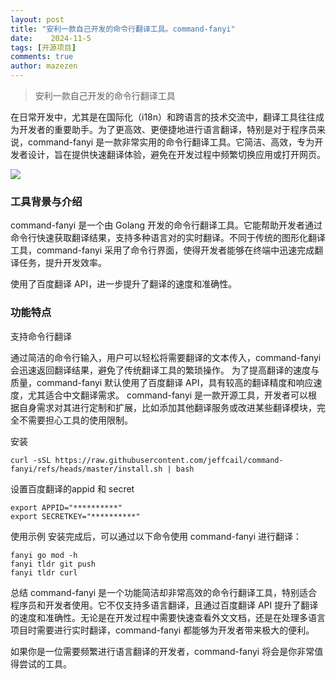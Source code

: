 ```yaml
---
layout: post
title: "安利一款自己开发的命令行翻译工具。command-fanyi"
date:    2024-11-5
tags: [开源项目]
comments: true
author: mazezen
---
```


> 安利一款自己开发的命令行翻译工具

在日常开发中，尤其是在国际化（i18n）和跨语言的技术交流中，翻译工具往往成为开发者的重要助手。为了更高效、更便捷地进行语言翻译，特别是对于程序员来说，command-fanyi 是一款非常实用的命令行翻译工具。它简洁、高效，专为开发者设计，旨在提供快速翻译体验，避免在开发过程中频繁切换应用或打开网页。

[![](https://pic1.zhimg.com/70/v2-09c39759ae39b66f3180f78ec9a6166e_1440w.avis?source=172ae18b&biz_tag=Post)](https://pic1.zhimg.com/70/v2-09c39759ae39b66f3180f78ec9a6166e_1440w.avis?source=172ae18b&biz_tag=Post)

### 工具背景与介绍
command-fanyi 是一个由 Golang 开发的命令行翻译工具。它能帮助开发者通过命令行快速获取翻译结果，支持多种语言对的实时翻译。不同于传统的图形化翻译工具，command-fanyi 采用了命令行界面，使得开发者能够在终端中迅速完成翻译任务，提升开发效率。

使用了百度翻译 API，进一步提升了翻译的速度和准确性。

### 功能特点
支持命令行翻译

通过简洁的命令行输入，用户可以轻松将需要翻译的文本传入，command-fanyi 会迅速返回翻译结果，避免了传统翻译工具的繁琐操作。
为了提高翻译的速度与质量，command-fanyi 默认使用了百度翻译 API，具有较高的翻译精度和响应速度，尤其适合中文翻译需求。
command-fanyi 是一款开源工具，开发者可以根据自身需求对其进行定制和扩展，比如添加其他翻译服务或改进某些翻译模块，完全不需要担心工具的使用限制。


安装

```shell
curl -sSL https://raw.githubusercontent.com/jeffcail/command-fanyi/refs/heads/master/install.sh | bash
```

设置百度翻译的appid 和 secret
```shell
export APPID="**********"
export SECRETKEY="**********"
```


使用示例
安装完成后，可以通过以下命令使用 command-fanyi 进行翻译：
```shell
fanyi go mod -h 
fanyi tldr git push
fanyi tldr curl
```

总结
command-fanyi 是一个功能简洁却非常高效的命令行翻译工具，特别适合程序员和开发者使用。它不仅支持多语言翻译，且通过百度翻译 API 提升了翻译的速度和准确性。无论是在开发过程中需要快速查看外文文档，还是在处理多语言项目时需要进行实时翻译，command-fanyi 都能够为开发者带来极大的便利。

如果你是一位需要频繁进行语言翻译的开发者，command-fanyi 将会是你非常值得尝试的工具。